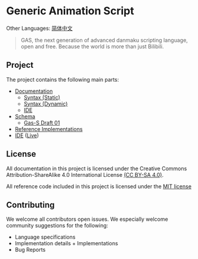 # Generic Animation Script
Other Languages: [简体中文](README.zh_CN.md)
> GAS, the next generation of advanced danmaku scripting language, open and
free. Because the world is more than just Bilibili.

## Project
The project contains the following main parts:
- [Documentation](docs/)
    - [Syntax (Static)](docs/static/)
    - [Syntax (Dynamic)](docs/dynamic/)
    - [IDE](docs/ide/)
- [Schema](schema/)
    - [Gas-S Draft 01](schema/gas-static/schema.draft-01.json)
- [Reference Implementations](src/)
- [IDE](ide/) ([Live](https://opendanmakucommunity.github.io/gas/ide/))

## License
All documentation in this project is licensed under the
Creative Commons Attribution-ShareAlike 4.0 International License
[(CC BY-SA 4.0)](https://creativecommons.org/licenses/by-sa/4.0/).

All reference code included in this project is licensed under the
[MIT license](https://opensource.org/licenses/MIT)

## Contributing
We welcome all contributors open issues. We especially welcome community
suggestions for the following:

- Language specifications
- Implementation details + Implementations
- Bug Reports
